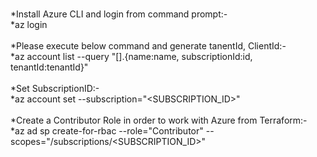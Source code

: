 <br /> *Install Azure CLI and login from command prompt:-
<br />   *az login
<br />
<br /> *Please execute below command and generate tanentId, ClientId:-
<br />   *az account list --query "[].{name:name, subscriptionId:id, tenantId:tenantId}"
<br />
<br /> *Set SubscriptionID:-
<br />   *az account set --subscription="<SUBSCRIPTION_ID>"
<br />
<br /> *Create a Contributor Role in order to work with Azure from Terraform:-
<br />   *az ad sp create-for-rbac --role="Contributor" --scopes="/subscriptions/<SUBSCRIPTION_ID>"

